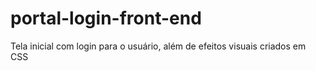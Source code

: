 # portal-login-front-end
Tela inicial com login para o usuário, além de efeitos visuais criados em CSS
